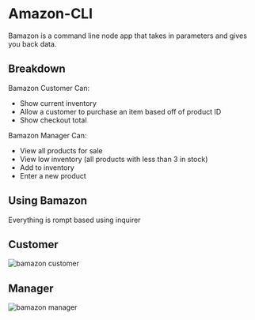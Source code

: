# Amazon-CLI
 
Bamazon is a command line node app that takes in parameters and gives you back data.


## Breakdown
Bamazon Customer Can:
 - Show current inventory
 - Allow a customer to purchase an item based off of product ID
 - Show checkout total

Bamazon Manager Can:
 - View all products for sale
 - View low inventory (all products with less than 3 in stock)
 - Add to inventory
 - Enter a new product

## Using Bamazon
Everything is rompt based using inquirer

## Customer
![bamazon customer](https://user-images.githubusercontent.com/28606480/47440961-354e2e00-d77d-11e8-86d9-cc6707d48b23.png)

## Manager
![bamazon manager](https://user-images.githubusercontent.com/28606480/47441065-63cc0900-d77d-11e8-9066-44318cb7a1cb.png)
